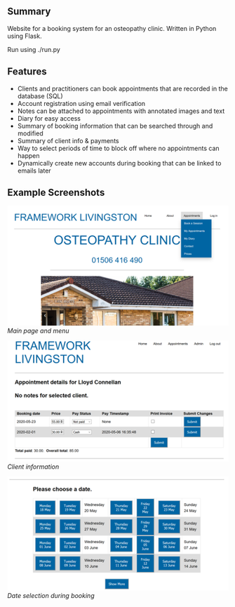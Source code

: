 ## Summary

Website for a booking system for an osteopathy clinic. Written in Python using Flask.

Run using ./run.py

## Features

* Clients and practitioners can book appointments that are recorded in the database (SQL)
* Account registration using email verification
* Notes can be attached to appointments with annotated images and text
* Diary for easy access
* Summary of booking information that can be searched through and modified
* Summary of client info & payments
* Way to select periods of time to block off where no appointments can happen
* Dynamically create new accounts during booking that can be linked to emails later

## Example Screenshots

![Main page](screenshot.png)*Main page and menu*

![Client information](screenshot2.png)*Client information*

![Booking process](screenshot3.png)*Date selection during booking*
